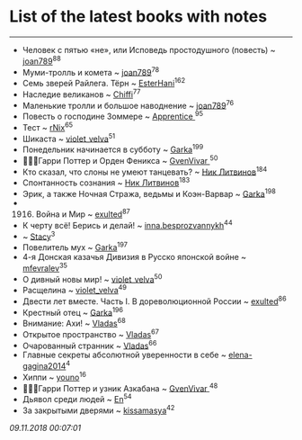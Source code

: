 # List of the latest books with notes
---

* Человек с пятью «не», или Исповедь простодушного (повесть) ~ [joan789](users/240/2401650-vkontakte)<sup>88</sup>
* Муми-тролль и комета ~ [joan789](users/240/2401650-vkontakte)<sup>78</sup>
* Семь зверей Райлега. Тёрн ~ [EsterHani](users/305/30558181-vkontakte)<sup>162</sup>
* Наследие великанов ~ [Chiffi](users/105/105831994080785626680-google)<sup>77</sup>
* Маленькие тролли и большое наводнение ~ [joan789](users/240/2401650-vkontakte)<sup>76</sup>
* Повесть о господине Зоммере ~ [Apprentice ](users/528/52821952-vkontakte)<sup>95</sup>
* Тест ~ [rNix](users/115/115622071-twitter)<sup>65</sup>
* Шикаста ~ [violet_velva](users/116/116961712580551399099-google)<sup>51</sup>
* Понедельник начинается в субботу ~ [Garka](users/115/115753719718250012620-google)<sup>199</sup>
* 🧙🏻‍♂️Гарри Поттер и Орден Феникса ~ [GvenVivar ](users/158/158266434925901-facebook)<sup>50</sup>
* Кто сказал, что слоны не умеют танцевать? ~ [Ник Литвинов](users/241/241974816-vkontakte)<sup>184</sup>
* Спонтанность сознания ~ [Ник Литвинов](users/241/241974816-vkontakte)<sup>183</sup>
* Эрик, а также Ночная Стража, ведьмы и Коэн-Варвар ~ [Garka](users/115/115753719718250012620-google)<sup>198</sup>
* 1916. Война и Мир ~ [exulted](users/100/100599204551896265722-google)<sup>87</sup>
* К черту всё! Берись и делай! ~ [inna.besprozvannykh](users/733/73323849-yandex)<sup>44</sup>
*  ~ [Stacy](users/309/30902475-vkontakte)<sup>3</sup>
* Повелитель мух ~ [Garka](users/115/115753719718250012620-google)<sup>197</sup>
* 4-я Донская казачья  Дивизия в Русско японской войне ~ [mfevralev](users/140/140966150-vkontakte)<sup>35</sup>
* О дивный новы мир! ~ [violet_velva](users/116/116961712580551399099-google)<sup>50</sup>
* Расщелина ~ [violet_velva](users/116/116961712580551399099-google)<sup>49</sup>
* Двести лет вместе. Часть I. В дореволюционной России ~ [exulted](users/100/100599204551896265722-google)<sup>86</sup>
* Крестный отец ~ [Garka](users/115/115753719718250012620-google)<sup>196</sup>
* Внимание: Ахи! ~ [Vladas](users/107/107621344637148469804-google)<sup>68</sup>
* Открытое пространство ~ [Vladas](users/107/107621344637148469804-google)<sup>67</sup>
* Очарованный странник ~ [Vladas](users/107/107621344637148469804-google)<sup>66</sup>
* Главные секреты абсолютной уверенности в себе ~ [elena-gagina2014](users/208/208969292-yandex)<sup>4</sup>
* Хиппи ~ [youno](users/302/302928912-vkontakte)<sup>16</sup>
* 🧙🏻‍♂️Гарри Поттер и узник Азкабана ~ [GvenVivar ](users/158/158266434925901-facebook)<sup>48</sup>
* Дьявол среди людей ~ [En](users/333/333646551-vkontakte)<sup>54</sup>
* За закрытыми дверями ~ [kissamasya](users/684/68439978-vkontakte)<sup>42</sup>


_09.11.2018 00:07:01_
